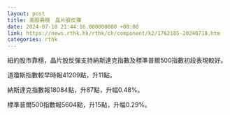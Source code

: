 ```yaml
---
layout: post
title: 美股靠穩　晶片股反彈
date: 2024-07-18 21:44:16.000000000 +08:00
link: https://news.rthk.hk/rthk/ch/component/k2/1762185-20240718.htm
categories: rthk
---
```


紐約股市靠穩，晶片股反彈支持納斯達克指數及標準普爾500指數初段表現較好。

道瓊斯指數較早時報41209點，升11點。

納斯達克指數報18084點，升87點，升幅0.48%。

標準普爾500指數報5604點，升15點，升幅0.29%。
